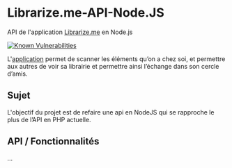 # Librarize.me-API-Node.JS
API de l'application [Librarize.me](http://www.librarize.me/ "Librarize.Me") en Node.js

[![Known Vulnerabilities](https://snyk.io/test/github/tristaneduprojet/librarize.me-api-node.js/badge.svg)](https://snyk.io/test/github/tristaneduprojet/librarize.me-api-node.js)

L'[application](https://play.google.com/store/apps/details?id=com.digipolitan.librarizeme "App Android") permet de scanner les éléments qu’on a chez soi, et permettre aux autres de voir sa librairie et permettre ainsi l’échange dans son cercle d’amis.

## Sujet
L'objectif du projet est de refaire une api en NodeJS qui se rapproche le plus de l’API en PHP actuelle.

## API / Fonctionnalités
...

